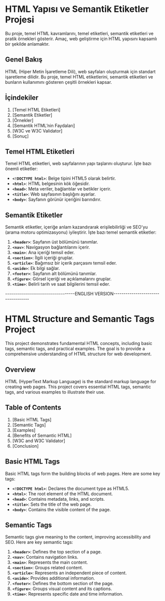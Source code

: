 # HTML Yapısı ve Semantik Etiketler Projesi

Bu proje, temel HTML kavramlarını, temel etiketleri, semantik etiketleri ve pratik örnekleri gösterir. Amaç, web geliştirme için HTML yapısını kapsamlı bir şekilde anlamaktır.

## Genel Bakış

HTML (Hiper Metin İşaretleme Dili), web sayfaları oluşturmak için standart işaretleme dilidir. Bu proje, temel HTML etiketlerini, semantik etiketleri ve bunların kullanımını gösteren çeşitli örnekleri kapsar.

## İçindekiler

1. [Temel HTML Etiketleri]
2. [Semantik Etiketler]
3. [Örnekler]
4. [Semantik HTML’nin Faydaları]
5. [W3C ve W3C Validator]
6. [Sonuç]

## Temel HTML Etiketleri

Temel HTML etiketleri, web sayfalarının yapı taşlarını oluşturur. İşte bazı önemli etiketler:

- **`<!DOCTYPE html>`**: Belge tipini HTML5 olarak belirtir.
- **`<html>`**: HTML belgesinin kök öğesidir.
- **`<head>`**: Meta veriler, bağlantılar ve betikler içerir.
- **`<title>`**: Web sayfasının başlığını ayarlar.
- **`<body>`**: Sayfanın görünür içeriğini barındırır.

## Semantik Etiketler

Semantik etiketler, içeriğe anlam kazandırarak erişilebilirliği ve SEO'yu (arama motoru optimizasyonu) iyileştirir. İşte bazı temel semantik etiketler:

1. **`<header>`**: Sayfanın üst bölümünü tanımlar.
2. **`<nav>`**: Navigasyon bağlantılarını içerir.
3. **`<main>`**: Ana içeriği temsil eder.
4. **`<section>`**: İlgili içeriği gruplar.
5. **`<article>`**: Bağımsız bir içerik parçasını temsil eder.
6. **`<aside>`**: Ek bilgi sağlar.
7. **`<footer>`**: Sayfanın alt bölümünü tanımlar.
8. **`<figure>`**: Görsel içeriği ve açıklamalarını gruplar.
9. **`<time>`**: Belirli tarih ve saat bilgilerini temsil eder.


 -----------------------------------ENGLISH VERSION-----------------------------------


# HTML Structure and Semantic Tags Project

This project demonstrates fundamental HTML concepts, including basic tags, semantic tags, and practical examples. The goal is to provide a comprehensive understanding of HTML structure for web development.

## Overview

HTML (HyperText Markup Language) is the standard markup language for creating web pages. This project covers essential HTML tags, semantic tags, and various examples to illustrate their use.

## Table of Contents

1. [Basic HTML Tags]
2. [Semantic Tags]
3. [Examples]
4. [Benefits of Semantic HTML]
5. [W3C and W3C Validator]
6. [Conclusion]

## Basic HTML Tags

Basic HTML tags form the building blocks of web pages. Here are some key tags:

- **`<!DOCTYPE html>`**: Declares the document type as HTML5.
- **`<html>`**: The root element of the HTML document.
- **`<head>`**: Contains metadata, links, and scripts.
- **`<title>`**: Sets the title of the web page.
- **`<body>`**: Contains the visible content of the page.

## Semantic Tags

Semantic tags give meaning to the content, improving accessibility and SEO. Here are key semantic tags:

1. **`<header>`**: Defines the top section of a page.
2. **`<nav>`**: Contains navigation links.
3. **`<main>`**: Represents the main content.
4. **`<section>`**: Groups related content.
5. **`<article>`**: Represents an independent piece of content.
6. **`<aside>`**: Provides additional information.
7. **`<footer>`**: Defines the bottom section of the page.
8. **`<figure>`**: Groups visual content and its captions.
9. **`<time>`**: Represents specific date and time information.


